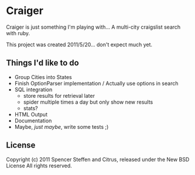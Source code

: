 Craiger
=======

Craiger is just something I'm playing with... A multi-city craigslist search with ruby. 

This project was created 2011/5/20... don't expect much yet.


Things I'd like to do
---------------------

* Group Cities into States
* Finish OptionParser implementation / Actually use options in search
* SQL integration
  - store results for retrieval later
  - spider multiple times a day but only show new results
  - stats? 
* HTML Output
* Documentation
* Maybe, _just maybe_, write some tests ;)


License
-------

Copyright (c) 2011 Spencer Steffen and Citrus, released under the New BSD License All rights reserved.